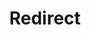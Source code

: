 ﻿---
layout: src/layouts/Redirect.astro
title: Redirect
redirect: https://octopus.com/docs/octopus-rest-api/cli/octopus-deployment-target-kubernetes-list
pubDate:  2023-01-01
navSearch: false
navSitemap: false
navMenu: false
---

